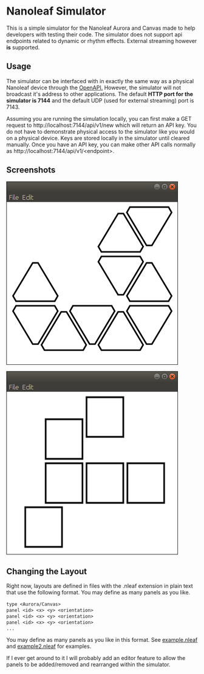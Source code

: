# Nanoleaf Simulator
This is a simple simulator for the Nanoleaf Aurora and Canvas made to help developers with testing their code. The simulator does not support api endpoints related to dynamic or rhythm effects. External streaming however **is** supported.

## Usage
The simulator can be interfaced with in exactly the same way as a physical Nanoleaf device through the [OpenAPI.](https://forum.nanoleaf.me/docs/openapi) However, the simulator will not broadcast it's address to other applications. The default <b>HTTP port for the simulator is 7144</b> and the default UDP (used for external streaming) port is 7143.

Assuming you are running the simulation locally, you can first make a GET request to http://localhost:7144/api/v1/new which will return an API key. You do not have to demonstrate physical access to the simulator like you would on a physical device. Keys are stored locally in the simulator until cleared manually. Once you have an API key, you can make other API calls normally as http://localhost:7144/api/v1/&lt;endpoint&gt;.

## Screenshots
![](images/app_main_aurora.png)

![](images/app_main_canvas.png)

## Changing the Layout
Right now, layouts are defined in files with the .nleaf extension in plain text that use the following format. You may define as many panels as you like.
```
type <Aurora/Canvas>
panel <id> <x> <y> <orientation>
panel <id> <x> <y> <orientation>
panel <id> <x> <y> <orientation>
...
```
You may define as many panels as you like in this format. See [example.nleaf](example.nleaf) and [example2.nleaf](example2.nleaf) for examples.

If I ever get around to it I will probably add an editor feature to allow the panels to be added/removed and rearranged within the simulator.
